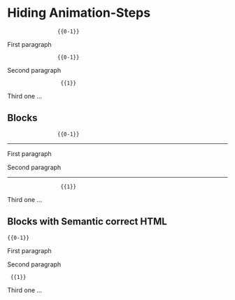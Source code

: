<!--
link: hideCircle.css
-->

# Hiding Animation-Steps

                    {{0-1}}
First paragraph

                    {{0-1}}
Second paragraph

                     {{1}}
Third one ...


## Blocks

                    {{0-1}}
**********************************************************

First paragraph

Second paragraph

**********************************************************

                     {{1}}
Third one ...

## Blocks with Semantic correct HTML

    {{0-1}}
<section>

First paragraph

Second paragraph

</section>

     {{1}}
Third one ...
